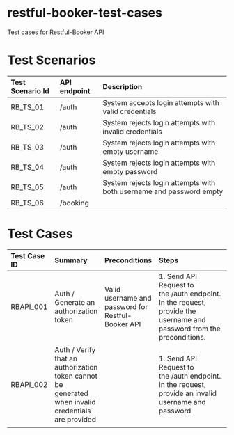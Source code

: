 # restful-booker-test-cases
Test cases for Restful-Booker API 

# Test Scenarios
<!-- TEST_SCENARIOS_START -->

| Test Scenario Id   | API endpoint   | Description                                                         |
|:-------------------|:---------------|:--------------------------------------------------------------------|
| RB_TS_01           | /auth          | System accepts login attempts with valid credentials                |
| RB_TS_02           | /auth          | System rejects login attempts with invalid credentials              |
| RB_TS_03           | /auth          | System rejects login attempts with empty username                   |
| RB_TS_04           | /auth          | System rejects login attempts with empty password                   |
| RB_TS_05           | /auth          | System rejects login attempts with both username and password empty |
| RB_TS_06           | /booking       |                                                                     |

<!-- TEST_SCENARIOS_END -->

# Test Cases
<!-- TEST_CASES_START -->

| Test Case ID   | Summary                                                                                             | Preconditions                                      | Steps                                                                                                                     | Expected Result                                                                                                                  | Status   | Comments                                |
|:---------------|:----------------------------------------------------------------------------------------------------|:---------------------------------------------------|:--------------------------------------------------------------------------------------------------------------------------|:---------------------------------------------------------------------------------------------------------------------------------|:---------|:----------------------------------------|
| RBAPI_001      | Auth / Generate an authorization token                                                              | Valid username and password for Restful-Booker API | 1. Send API Request to the /auth endpoint.<br/> In the request, provide the username and password from the preconditions. | 1. Response status is 200 OK.<br/>A token is generated.                                                                          | PASS     |                                         |
| RBAPI_002      | Auth / Verify that an authorization token cannot be generated when invalid credentials are provided |                                                    | 1. Send API Request to the /auth endpoint.</br>In the request, provide an invalid username and password.                  | ⚠️ Documentation update required.</br>👉 Rest API best practices</br> * Response status is 401 Unauthorized for an invalid token. | BLOCKED  | Currently, the response code is 200 OK. |

<!-- TEST_CASES_END -->
